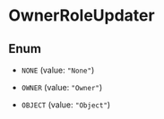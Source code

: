 

# OwnerRoleUpdater

## Enum


* `NONE` (value: `"None"`)

* `OWNER` (value: `"Owner"`)

* `OBJECT` (value: `"Object"`)



